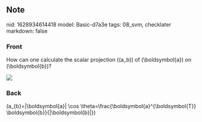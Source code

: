## Note
nid: 1628934614418
model: Basic-d7a3e
tags: 08_svm, checklater
markdown: false

### Front
How can one calculate the scalar projection (\(a_b\)) of
\(\boldsymbol{a}\) on \(\boldsymbol{b}\)?
<div><img src=
paste-34def274df302ae886b95f6bb9cf90cf9f317069.jpg></div>

### Back
\(a_{b}=\|\boldsymbol{a}\| \cos \theta=\frac{\boldsymbol{a}^{\boldsymbol{T}} \boldsymbol{b}}{\|\boldsymbol{b}\|}\)
